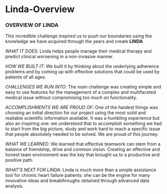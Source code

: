 # Linda-Overview

### OVERVIEW OF LINDA
This incredible challenge *inspired* us to push our boundaries using the knowledge we have acquired through the years and create **LINDA**


_WHAT IT DOES_:
Linda helps people manage their medical therapy and predict clinical worsening in a non-invasive manner.

_HOW WE BUILT IT_:
We built it by thinking about the underlying adherence problems and by coming up with effective solutions that could be used by patients of all ages.

_CHALLENGES WE RUN INTO_:
The main challenge was creating simple and easy to use features for the management of a complex and multifaceted medical issue without compromising too much on functionality.

_ACCOMPLISHMENTS WE ARE PROUD OF_:
One of the hardest things was choosing an initial direction for our project using the most solid and realiable scientific information available. It was a humbling experience but also an inspiring one: we understood that to accomplish something we had to start from the big picture, study and work hard to reach a specific issue that people absolutely needed to be solved. We are proud of this journey.

_WHAT WE LEARNED_:
We learned that effective teamwork can stem from a balance of friendship, drive and common vision. Creating an effective and honest team environment was the key that brought us to a productive and positive path.

_WHAT'S NEXT FOR LINDA_:
Linda is much more than a simple assistance tool for chronic heart failure patients: she can be the engine for many innovative ideas and breakthroughs obtained through advanced data analysis.

